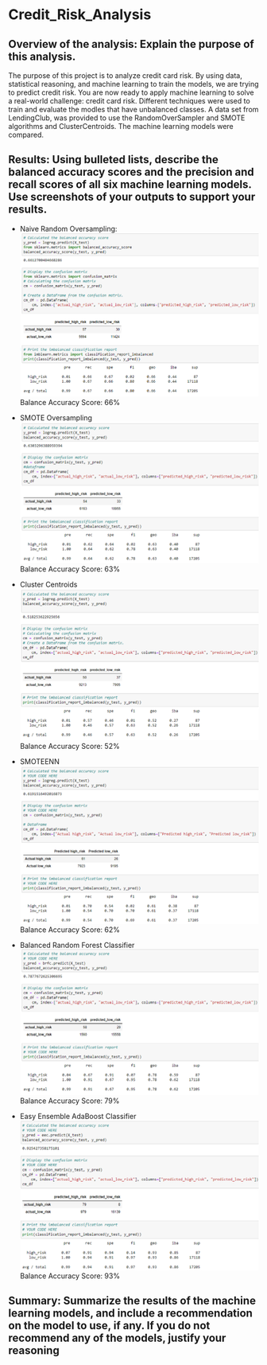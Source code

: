 # Credit_Risk_Analysis
## Overview of the analysis: Explain the purpose of this analysis.
The purpose of this project is to analyze credit card risk. By using data, statistical reasoning, and machine learning to train the models, we are trying to predict credit risk. 
You are now ready to apply machine learning to solve a real-world challenge: credit card risk. Different techniques were used to train and evaluate the modles that have unbalanced classes. A data set from LendingClub, was provided to use the RandomOverSampler and SMOTE algorithms and ClusterCentroids. The machine learning models were compared.

## Results: Using bulleted lists, describe the balanced accuracy scores and the precision and recall scores of all six machine learning models. Use screenshots of your outputs to support your results.
* Naive Random Oversampling: 
![Naive Random Oversampling](random_oversampling.PNG)
Balance Accuracy Score: 66%

* SMOTE Oversampling
![SMOTE](smote_oversampling.PNG)
Balance Accuracy Score: 63%


* Cluster Centroids
![under](undersampling.PNG)
Balance Accuracy Score: 52%


* SMOTEENN
![combination](combination.PNG)
Balance Accuracy Score: 62%


* Balanced Random Forest Classifier
![random forest](random_forest.PNG)
Balance Accuracy Score: 79%


* Easy Ensemble AdaBoost Classifier
![easy ensemble](easy_ensemble.PNG)
Balance Accuracy Score: 93%


## Summary: Summarize the results of the machine learning models, and include a recommendation on the model to use, if any. If you do not recommend any of the models, justify your reasoning
